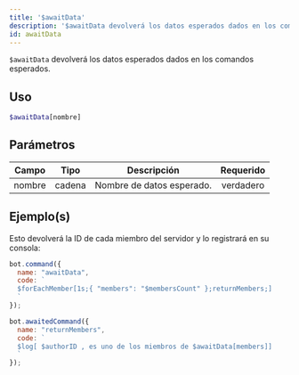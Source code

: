 ```yaml
---
title: '$awaitData'
description: '$awaitData devolverá los datos esperados dados en los comandos esperados.'
id: awaitData
---
```


`$awaitData` devolverá los datos esperados dados en los comandos esperados.

## Uso

```php
$awaitData[nombre]
```

## Parámetros

| Campo  | Tipo   | Descripción               | Requerido |
| ------ | ------ | ------------------------- |:---------:|
| nombre | cadena | Nombre de datos esperado. | verdadero |

## Ejemplo(s)

Esto devolverá la ID de cada miembro del servidor y lo registrará en su consola:

```javascript
bot.command({
  name: "awaitData",
  code: `
  $forEachMember[1s;{ "members": "$membersCount" };returnMembers;]
  `
});

bot.awaitedCommand({
  name: "returnMembers",
  code: `
  $log[ $authorID , es uno de los miembros de $awaitData[members]]
  `
});
```
